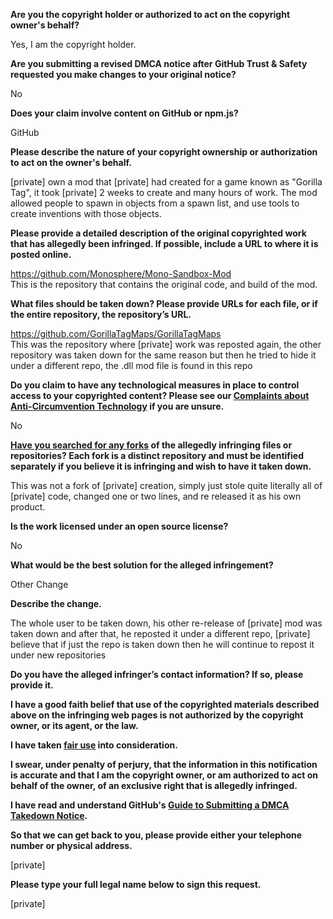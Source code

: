 **Are you the copyright holder or authorized to act on the copyright owner's behalf?**

Yes, I am the copyright holder.

**Are you submitting a revised DMCA notice after GitHub Trust & Safety requested you make changes to your original notice?**

No

**Does your claim involve content on GitHub or npm.js?**

GitHub

**Please describe the nature of your copyright ownership or authorization to act on the owner's behalf.**

[private] own a mod that [private] had created for a game known as "Gorilla Tag", it took [private] 2 weeks to create and many hours of work. The mod allowed people to spawn in objects from a spawn list, and use tools to create inventions with those objects.

**Please provide a detailed description of the original copyrighted work that has allegedly been infringed. If possible, include a URL to where it is posted online.**

https://github.com/Monosphere/Mono-Sandbox-Mod  
This is the repository that contains the original code, and build of the mod.

**What files should be taken down? Please provide URLs for each file, or if the entire repository, the repository’s URL.**

https://github.com/GorillaTagMaps/GorillaTagMaps  
This was the repository where [private] work was reposted again, the other repository was taken down for the same reason but then he tried to hide it under a different repo, the .dll mod file is found in this repo

**Do you claim to have any technological measures in place to control access to your copyrighted content? Please see our <a href="https://docs.github.com/articles/guide-to-submitting-a-dmca-takedown-notice#complaints-about-anti-circumvention-technology">Complaints about Anti-Circumvention Technology</a> if you are unsure.**

No

**<a href="https://docs.github.com/articles/dmca-takedown-policy#b-what-about-forks-or-whats-a-fork">Have you searched for any forks</a> of the allegedly infringing files or repositories? Each fork is a distinct repository and must be identified separately if you believe it is infringing and wish to have it taken down.**

This was not a fork of [private] creation, simply just stole quite literally all of [private] code, changed one or two lines, and re released it as his own product.

**Is the work licensed under an open source license?**

No

**What would be the best solution for the alleged infringement?**

Other Change

**Describe the change.**

The whole user to be taken down, his other re-release of [private] mod was taken down and after that, he reposted it under a different repo, [private] believe that if just the repo is taken down then he will continue to repost it under new repositories

**Do you have the alleged infringer’s contact information? If so, please provide it.**

**I have a good faith belief that use of the copyrighted materials described above on the infringing web pages is not authorized by the copyright owner, or its agent, or the law.**

**I have taken <a href="https://www.lumendatabase.org/topics/22">fair use</a> into consideration.**

**I swear, under penalty of perjury, that the information in this notification is accurate and that I am the copyright owner, or am authorized to act on behalf of the owner, of an exclusive right that is allegedly infringed.**

**I have read and understand GitHub's <a href="https://docs.github.com/articles/guide-to-submitting-a-dmca-takedown-notice/">Guide to Submitting a DMCA Takedown Notice</a>.**

**So that we can get back to you, please provide either your telephone number or physical address.**

[private]

**Please type your full legal name below to sign this request.**

[private]

